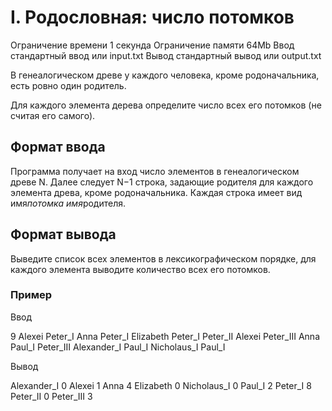 # I. Родословная: число потомков

Ограничение времени 1 секунда
Ограничение памяти 64Mb
Ввод стандартный ввод или input.txt
Вывод стандартный вывод или output.txt

В генеалогическом древе у каждого человека, кроме родоначальника, есть ровно один родитель.

Для каждого элемента дерева определите число всех его потомков (не считая его самого).

## Формат ввода

Программа получает на вход число элементов в генеалогическом древе N. Далее следует N−1 строка, задающие родителя для каждого элемента древа, кроме родоначальника. Каждая строка имеет вид имя*потомка имя*родителя.

## Формат вывода

Выведите список всех элементов в лексикографическом порядке, для каждого элемента выводите количество всех его потомков.

### Пример

Ввод

9
Alexei Peter_I
Anna Peter_I
Elizabeth Peter_I
Peter_II Alexei
Peter_III Anna
Paul_I Peter_III
Alexander_I Paul_I
Nicholaus_I Paul_I

Вывод

Alexander_I 0
Alexei 1
Anna 4
Elizabeth 0
Nicholaus_I 0
Paul_I 2
Peter_I 8
Peter_II 0
Peter_III 3
